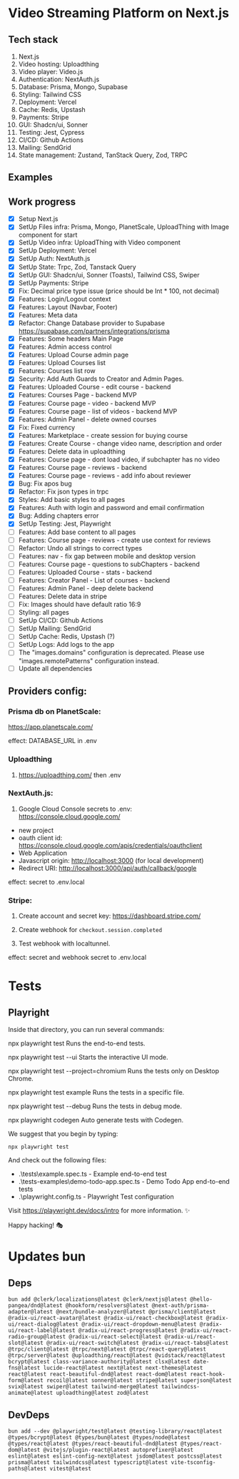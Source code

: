 # Video Streaming Platform on Next.js

## Tech stack

1. Next.js
2. Video hosting: Uploadthing
3. Video player: Video.js
4. Authentication: NextAuth.js
5. Database: Prisma, Mongo, Supabase
6. Styling: Tailwind CSS
7. Deployment: Vercel
8. Cache: Redis, Upstash
9. Payments: Stripe
10. GUI: Shadcn/ui, Sonner
11. Testing: Jest, Cypress
12. CI/CD: Github Actions
13. Mailing: SendGrid
14. State management: Zustand, TanStack Query, Zod, TRPC

## Examples

## Work progress

- [x] Setup Next.js
- [x] SetUp Files infra: Prisma, Mongo, PlanetScale, UploadThing with Image component for start
- [x] SetUp Video infra: UploadThing with Video component
- [x] SetUp Deployment: Vercel
- [X] SetUp Auth: NextAuth.js
- [X] SetUp State: Trpc, Zod, Tanstack Query
- [X] SetUp GUI: Shadcn/ui, Sonner (Toasts), Tailwind CSS, Swiper
- [X] SetUp Payments: Stripe
- [X] Fix: Decimal price type issue (price should be Int * 100, not decimal)
- [X] Features: Login/Logout context
- [X] Features: Layout (Navbar, Footer)
- [X] Features: Meta data
- [X] Refactor: Change Database provider to Supabase https://supabase.com/partners/integrations/prisma
- [X] Features: Some headers Main Page
- [X] Features: Admin access control
- [X] Features: Upload Course admin page
- [X] Features: Upload Courses list
- [X] Features: Courses list row
- [X] Security: Add Auth Guards to Creator and Admin Pages.
- [X] Features: Uploaded Course - edit course - backend
- [X] Features: Courses Page - backend MVP
- [X] Features: Course page - video - backend MVP
- [X] Features: Course page - list of videos - backend MVP
- [X] Features: Admin Panel - delete owned courses
- [X] Fix: Fixed currency
- [X] Features: Marketplace - create session for buying course
- [X] Features: Create Course - change video name, description and order
- [X] Features: Delete data in uploadthing
- [X] Features: Course page - dont load video, if subchapter has no video
- [X] Features: Course page - reviews - backend
- [X] Features: Course page - reviews - add info about reviewer
- [X] Bug: Fix apos bug
- [X] Refactor: Fix json types in trpc
- [X] Styles: Add basic styles to all pages
- [X] Features: Auth with login and password and email confirmation
- [X] Bug: Adding chapters error
- [X] SetUp Testing: Jest, Playwright
- [ ] Features: Add base content to all pages
- [ ] Features: Course page - reviews - create use context for reviews
- [ ] Refactor: Undo all strings to correct types
- [ ] Features: nav - fix gap between mobile and desktop version
- [ ] Features: Course page - questions to subChapters - backend
- [ ] Features: Uploaded Course - stats - backend
- [ ] Features: Creator Panel - List of courses - backend
- [ ] Features: Admin Panel - deep delete backend
- [ ] Features: Delete data in stripe
- [ ] Fix: Images should have default ratio 16:9
- [ ] Styling: all pages
- [ ] SetUp CI/CD: Github Actions
- [ ] SetUp Mailing: SendGrid
- [ ] SetUp Cache: Redis, Upstash (?)
- [ ] SetUp Logs: Add logs to the app
- [ ] The "images.domains" configuration is deprecated. Please use "images.remotePatterns" configuration instead.
- [ ] Update all dependencies

## Providers config:

### Prisma db on PlanetScale:

<https://app.planetscale.com/>

effect: DATABASE_URL in .env

### Uploadthing

1. <https://uploadthing.com/>
   then .env

### NextAuth.js:

1. Google Cloud Console secrets to .env:
   <https://console.cloud.google.com/>

- new project
- oauth client id:
  <https://console.cloud.google.com/apis/credentials/oauthclient>
- Web Application
- Javascript origin: <http://localhost:3000> (for local development)
- Redirect URI: <http://localhost:3000/api/auth/callback/google>

effect: secret to .env.local

### Stripe:

1. Create account and secret key:
<https://dashboard.stripe.com/>

2. Create webhook for `checkout.session.completed`

3. Test webhook with localtunnel.

effect: secret and webhook secret to .env.local


# Tests

## Playright

Inside that directory, you can run several commands:

  npx playwright test
    Runs the end-to-end tests.

  npx playwright test --ui
    Starts the interactive UI mode.

  npx playwright test --project=chromium
    Runs the tests only on Desktop Chrome.

  npx playwright test example
    Runs the tests in a specific file.

  npx playwright test --debug
    Runs the tests in debug mode.

  npx playwright codegen
    Auto generate tests with Codegen.

We suggest that you begin by typing:

    npx playwright test

And check out the following files:
  - .\tests\example.spec.ts - Example end-to-end test
  - .\tests-examples\demo-todo-app.spec.ts - Demo Todo App end-to-end tests
  - .\playwright.config.ts - Playwright Test configuration

Visit https://playwright.dev/docs/intro for more information. ✨

Happy hacking! 🎭


# Updates bun
## Deps

```
bun add @clerk/localizations@latest @clerk/nextjs@latest @hello-pangea/dnd@latest @hookform/resolvers@latest @next-auth/prisma-adapter@latest @next/bundle-analyzer@latest @prisma/client@latest @radix-ui/react-avatar@latest @radix-ui/react-checkbox@latest @radix-ui/react-dialog@latest @radix-ui/react-dropdown-menu@latest @radix-ui/react-label@latest @radix-ui/react-progress@latest @radix-ui/react-radio-group@latest @radix-ui/react-select@latest @radix-ui/react-slot@latest @radix-ui/react-switch@latest @radix-ui/react-tabs@latest @trpc/client@latest @trpc/next@latest @trpc/react-query@latest @trpc/server@latest @uploadthing/react@latest @vidstack/react@latest bcrypt@latest class-variance-authority@latest clsx@latest date-fns@latest lucide-react@latest next@latest next-themes@latest react@latest react-beautiful-dnd@latest react-dom@latest react-hook-form@latest recoil@latest sonner@latest stripe@latest superjson@latest svix@latest swiper@latest tailwind-merge@latest tailwindcss-animate@latest uploadthing@latest zod@latest
```

## DevDeps

```
bun add --dev @playwright/test@latest @testing-library/react@latest @types/bcrypt@latest @types/bun@latest @types/node@latest @types/react@latest @types/react-beautiful-dnd@latest @types/react-dom@latest @vitejs/plugin-react@latest autoprefixer@latest eslint@latest eslint-config-next@latest jsdom@latest postcss@latest prisma@latest tailwindcss@latest typescript@latest vite-tsconfig-paths@latest vitest@latest
```